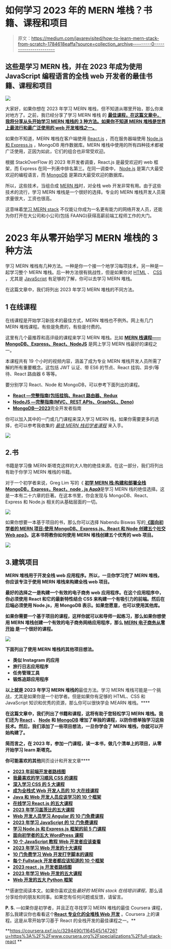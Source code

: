 # 如何学习 2023 年的 MERN 堆栈？书籍、课程和项目

> 原文：<https://medium.com/javarevisited/how-to-learn-mern-stack-from-scratch-1784618eaffa?source=collection_archive---------0----------------------->

## 这些是学习 MERN 栈，并在 2023 年成为使用 JavaScript 编程语言的全栈 web 开发者的最佳书籍、课程和项目

[![](img/9755dbaee3b295c91a6225bbd681630e.png)](https://click.linksynergy.com/deeplink?id=JVFxdTr9V80&mid=39197&murl=https%3A%2F%2Fwww.udemy.com%2Fcourse%2Fmern-stack-course-mongodb-express-react-and-nodejs%2F)

大家好，如果你想在 2023 年学习 MERN 堆栈，但不知道从哪里开始，那么你来对地方了。之前，我已经分享了学习 MERN 堆栈 的 [**最佳课程，在这篇文章中，我将分享从头开始学习 MERN 堆栈的 3 种方法。如果你不知道 MERN 堆栈是世界上最流行和最广泛使用的 web 开发堆栈之一。**](/javarevisited/top-5-online-courses-to-learn-mern-stack-in-depth-9947230f194)

如果你不知道，MERN 堆栈在客户端使用 [React.js](https://javinpaul.medium.com/top-5-courses-to-learn-react-js-in-2019-best-of-lot-fa02cd96cdf0) ，而在服务器端使用 [Node.js 和 Express.js](https://javarevisited.blogspot.com/2018/01/top-5-nodejs-and-express-js-online-courses-for-web-developers.html) ，MongoDB 用作数据库。MERN 堆栈中使用的所有四种技术都被广泛使用，正因为如此，它们的组合也非常受欢迎。

根据 StackOverFlow 的 2023 年开发者调查，React.js 是最受欢迎的 web 框架，而 Express 在同一列表中排名第三。在同一调查中， [Node.js](/javarevisited/7-free-courses-to-learn-node-js-in-2020-2f1dd6722b49) 是第六大最受欢迎的编程语言，而 [MongoDB](/javarevisited/10-free-online-courses-to-learn-mongodb-and-nosql-942609611664) 是第四大最受欢迎的数据库。

所以，这些技术，当组合成 [MERN 栈](https://www.java67.com/2020/06/top-5-courses-to-learn-mern-stack-for-web-development.html)时，对全栈 web 开发非常有用。由于这些技术的流行，学习 MERN 堆栈是一个很好的选择。专业的 MERN 堆栈开发人员需求量很大，工资也很高。

这意味着[学习 MERN stack](https://javarevisited.blogspot.com/2022/05/3-ways-to-learn-mern-stack-in-depth-in.html) 不仅能让你成为一名更有能力的网络开发人员，还能为你打开在大公司和小公司(包括 FAANG)获得高薪前端工程师工作的大门。

# 2023 年从零开始学习 MERN 堆栈的 3 种方法

学习 MERN 堆栈有几种方法。一种是你一个接一个地学习每项技术，另一种是一起学习整个 MERN 堆栈。后一种方法很有挑战性，但是如果你对 [HTML](/javarevisited/10-best-html-and-css-courses-for-beginners-in-2021-6757eec00032) 、 [CSS](/javarevisited/10-best-css-online-courses-for-beginners-and-experienced-developers-54aa2e8c0253) ，尤其是 [JavaScript](/javarevisited/my-favorite-free-tutorials-and-courses-to-learn-javascript-8f4d0a71faf2) 有足够的了解，你可以去学习 MERN 堆栈。

在这篇文章中，我们将列出 2023 年学习 MERN 堆栈的不同方法。

## 1 在线课程

在线课程是开始学习新技术的最佳方式，MERN 堆栈也不例外。网上有几门 MERN 堆栈课程。有些是免费的，有些是付费的。

这里有几个最推荐和高评级的课程来学习 MERN 堆栈。比如 [**MERN 栈课程——MongoDB、Express、React、NodeJS**](https://click.linksynergy.com/deeplink?id=JVFxdTr9V80&mid=39197&murl=https%3A%2F%2Fwww.udemy.com%2Fcourse%2Fmern-stack-course-mongodb-express-react-and-nodejs%2F) 是网上学习 MERN 栈最好的课程之一。

本课程共有 19 个小时的视频内容，涵盖了成为专业 MERN 堆栈开发人员所需了解的所有重要概念。这包括 JWT 认证、带 ES6 的节点、React 挂钩、异步/等待、React 路由器 6 等等。

要分别学习 React、Node 和 MongoDB，可以参考下面列出的课程。

*   [**React —完整指南(包括挂钩、React 路由器、Redux**](https://click.linksynergy.com/deeplink?id=JVFxdTr9V80&mid=39197&murl=https%3A%2F%2Fwww.udemy.com%2Fcourse%2Freact-the-complete-guide-incl-redux%2F)
*   [**NodeJS —完整指南(MVC、REST APIs、GraphQL、Deno)**](https://click.linksynergy.com/deeplink?id=JVFxdTr9V80&mid=39197&murl=https%3A%2F%2Fwww.udemy.com%2Fcourse%2Fnodejs-the-complete-guide%2F)
*   [**MongoDB—2023**](https://click.linksynergy.com/deeplink?id=JVFxdTr9V80&mid=39197&murl=https%3A%2F%2Fwww.udemy.com%2Fcourse%2Fmongodb-the-complete-developers-guide%2F)完全开发者指南

你可以加入其中的一门或几门课程来深入学习 MERN 栈，如果你需要更多的选择，也可以参考我收集的 [*最佳 MERN 栈初学者课程*](https://www.java67.com/2020/06/top-5-courses-to-learn-mern-stack-for-web-development.html) 来入手。

[![](img/c4cd98a5ee8eefe9f0ac4b5563c7c86c.png)](https://click.linksynergy.com/deeplink?id=JVFxdTr9V80&mid=39197&murl=https%3A%2F%2Fwww.udemy.com%2Fcourse%2Fmern-stack-front-to-back%2F)

## 2.书

书籍是学习像 MERN·斯塔克这样的大人物的绝佳来源。在这一部分，我们将列出有助于你学习 MERN 堆栈的书籍。

对于一个初学者来说，Greg Lim 写的《 [**初学 MERN 栈:构建和部署全栈 MongoDB，Express，React，node . js App》**](https://www.amazon.com/Beginning-MERN-Stack-MongoDB-Express-ebook/dp/B097JTNBNG?tag=javamysqlanta-20)是学习 MERN 栈的绝佳选择。这是一本有二十六章的巨著。在这本书里，你会发现与 MongoDB、React、Express 和 Node.js 相关的从基础层面的一切。

[![](img/d81a5e2adbe5d3fc88e810f64053ac56.png)](https://www.amazon.com/Beginning-MERN-Stack-MongoDB-Express-ebook/dp/B097JTNBNG?tag=javamysqlanta-20)

如果你想要一本基于项目的书，那么你可以选择 Nabendu Biswas 写的[**《面向初学者的 MERN 项目:使用 MongoDB、Express.js、React 和 Node 创建五个社交 Web app》**](https://www.amazon.com/MERN-Projects-Beginners-MongoDB-Express-js/dp/1484271378?tag=javamysqlanta-20)**。这本书将教你如何使用 MERN 堆栈创建五个优秀的 web 项目。**

**[![](img/0519915daf03dd196188115ebded1db2.png)](https://www.amazon.com/MERN-Projects-Beginners-MongoDB-Express-js/dp/1484271378?tag=javamysqlanta-20)**

## **3.建筑项目**

**MERN 堆栈用于开发全栈 web 应用程序。所以，一旦你学习完了 MERN 堆栈，你应该专注于使用 MERN 堆栈来构建全栈 web 项目。**

**最好的选择之一是构建一个有效的电子商务 web 应用程序。在这个应用程序中，你必须使用 React 和它的最新特性结合 CSS 来构建一个有吸引力的前端。然后在后端必须使用 Node.js，用 MongoDB 表示。如果您愿意，也可以使用其他库。**

**如果你需要一个基于项目的课程，这样你就可以和导师一起练习，那么如果你想使用 MERN 堆栈创建一个有效的电子商务网络应用程序，那么 [**MERN 电子商务从零开始**](https://javarevisited.blogspot.com/2020/12/top-5-project-based-courses-to-learn-java-python-javascript.html) 是一个很好的课程。**

**[![](img/7f9f24f6b0ebb985fec51ee5874b2e83.png)](https://javarevisited.blogspot.com/2020/12/top-5-project-based-courses-to-learn-java-python-javascript.html)**

**下面列出了使用 MERN 堆栈的其他项目想法。**

*   **类似 Instagram 的应用**
*   **旅行日志应用程序**
*   **任务管理工具**
*   **锻炼追踪应用程序**

**以上就是 2023 年学习 MERN 堆栈的**最佳方法。学习 MERN 堆栈可能是一个挑战，尤其是如果你是一个初学者。但是如果你有足够的 HTML、CSS 和 JavaScript 知识和优秀的资源，那么你可以很快学会 MEARN 堆栈。****

**在这篇文章中，我们列出了书籍和课程，这将有助于您轻松学习 MERN 堆栈。我们还为 [React](/javarevisited/6-best-websites-to-learn-react-js-coding-for-free-ba7ec5c43433) 、 [Node](https://javarevisited.blogspot.com/2018/01/top-5-nodejs-and-express-js-online-courses-for-web-developers.html) 和 [MongoDB](/javarevisited/10-free-online-courses-to-learn-mongodb-and-nosql-942609611664) 增加了单独的课程，以防你想单独学习这些技术。然后，我们添加了一些项目想法，一旦你学会了 MERN 堆栈，你就可以开始构建了。**

**简而言之，在 2023 年，参加一门课程，读一本书，做几个清单上的项目，从零开始学习 learn 斯塔克。**

**你可能喜欢的其他**网页设计和开发文章****

*   **[2023 年前端开发者路线图](https://javarevisited.blogspot.com/2019/02/the-2019-web-developer-roadmap.html)**
*   **[我最喜欢的学习顺风 CSS 的课程](https://javarevisited.blogspot.com/2022/03/top-5-courses-to-learn-tailwind-css-for.html)**
*   **[深入学习 CSS 的 5 大课程](https://javarevisited.blogspot.com/2020/09/top-5-css-cascading-style-sheet-courses-for-beginners.html)**
*   **[成为全栈式 Web 开发人员的 10 大在线课程](/@javinpaul/top-10-online-courses-to-become-a-fullstack-web-developer-in-2020-d608a6b63232)**
*   **[Java 和 Web 开发人员应该学习的 10 个框架](http://javarevisited.blogspot.sg/2018/01/10-frameworks-java-and-web-developers-should-learn.html)**
*   **[在线学习 React.js 的五大课程](https://javarevisited.blogspot.com/2018/08/top-5-react-js-and-redux-courses-to-learn-online.html)**
*   **[2023 年学习盖茨比的五大课程](https://javarevisited.blogspot.com/2020/09/top-5-online-courses-to-learn-gatsby-in.html)**
*   **[Web 开发人员学习 Angular 的 10 门免费课程](https://javarevisited.blogspot.com/2019/04/10-free-angular-and-react-courses-for.html)**
*   **[2023 年学习 JavaScript 的 12 门免费课程](/javarevisited/12-free-courses-to-learn-javascript-and-es6-for-beginners-and-experienced-developers-aa35874c9a32)**
*   **[学习 Node.js 和 Express.js 框架的前 5 门课程](http://javarevisited.blogspot.sg/2018/01/top-5-nodejs-and-express-js-online-courses-for-web-developers.html)**
*   **[面向初学者的五大 WordPress 课程](https://javarevisited.blogspot.com/2020/08/top-5-courses-to-learn-wordpress-in.html)**
*   **[10 个 JavaScript 教程 Web 开发者应该查看](https://javarevisited.blogspot.com/2018/06/top-10-courses-to-learn-javascript-in.html)**
*   **[2023 年学习 Web 开发的十大课程](https://dev.to/javinpaul/top-6-courses-to-learn-web-development-best-of-lot-2fae)**
*   **[10 门免费学习 Web 开发打字脚本的课程](/javarevisited/top-10-free-typescript-courses-to-learn-online-best-of-lot-44bce9da41d1)**
*   **[每个 Fullstack 开发者都应该知道的 10 个框架](https://javarevisited.blogspot.com/2019/01/10-web-development-frameworks-fullstack-developer-should-learn.html)**
*   **[2023 react . js 开发者路线图](https://javarevisited.blogspot.com/2018/10/the-2018-react-developer-roadmap.html)**
*   **[2023 年学习 Web 开发的五大课程](https://javarevisited.blogspot.com/2018/02/top-5-online-courses-to-learn-web-development.html)**
*   **[Web 开发的五大 Python 框架](https://javarevisited.blogspot.com/2019/04/top-5-python-web-development-frameworks.html)**

**感谢您阅读本文。如果你喜欢这些*最好的 MERN stack 在线培训课程*，那么请分享给你的朋友和同事。如果您有任何问题或反馈，请留言。

**P. S.** —如果你是初学者，并且正在寻找学习 MERN 堆栈的最佳 Coursera 课程，那么我建议你也看看这个[**React 专业化的全堆栈 Web 开发**](https://coursera.pxf.io/c/3294490/1164545/14726?u=https%3A%2F%2Fwww.coursera.org%2Fspecializations%2Ffull-stack-react) 。Coursera 上的课程。这是从零开始学习基于 React 的全栈开发的最佳课程之一。**

**<https://coursera.pxf.io/c/3294490/1164545/14726?u=https%3A%2F%2Fwww.coursera.org%2Fspecializations%2Ffull-stack-react> **